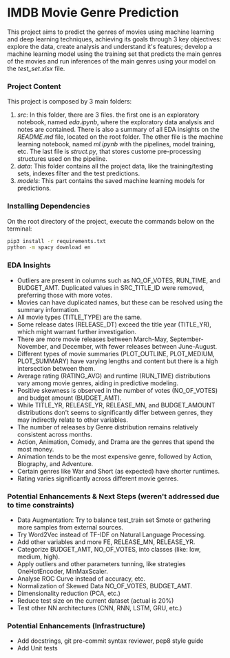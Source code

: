 # IMDB Movie Genre Prediction
This project aims to predict the genres of movies using machine learning and deep learning techniques, achieving its goals through 3 key objectives: explore the data, create analysis and understand it's features; develop a machine learning model using the training set that predicts the main genres of the movies and run inferences of the main genres using your model on the *test_set.xlsx* file.

### Project Content

This project is composed by 3 main folders:

1. *src*: In this folder, there are 3 files. the first one is an exploratory notebook, named *eda.ipynb*, where the exploratory data analysis and notes are contained. There is also a summary of all EDA insights on the *README.md* file, located on the root folder. The other file is the machine learning notebook, named *ml.ipynb* with the pipelines, model training, etc. The last file is *struct.py*, that stores custome pre-processing structures used on the pipeline.
2. *data*: This folder contains all the project data, like the training/testing sets, indexes filter and the test predictions.
3. *models*: This part contains the saved machine learning models for predictions.

### Installing Dependencies

On the root directory of the project, execute the commands below on the terminal:

```bash
pip3 install -r requirements.txt
python -m spacy download en
```

### EDA Insights

- Outliers are present in columns such as NO_OF_VOTES, RUN_TIME, and BUDGET_AMT. Duplicated values in SRC_TITLE_ID were removed, preferring those with more votes.
- Movies can have duplicated names, but these can be resolved using the summary information.
- All movie types (TITLE_TYPE) are the same.
- Some release dates (RELEASE_DT) exceed the title year (TITLE_YR), which might warrant further investigation.
- There are more movie releases between March-May, September-November, and December, with fewer releases between June-August.
- Different types of movie summaries (PLOT_OUTLINE, PLOT_MEDIUM, PLOT_SUMMARY) have varying lengths and content but there is a high intersection between them.
- Average rating (RATING_AVG) and runtime (RUN_TIME) distributions vary among movie genres, aiding in predictive modeling.
- Positive skewness is observed in the number of votes (NO_OF_VOTES) and budget amount (BUDGET_AMT).
- While TITLE_YR, RELEASE_YR, RELEASE_MN, and BUDGET_AMOUNT distributions don't seems to significantly differ between genres, they may indirectly relate to other variables.
- The number of releases by Genre distribution remains relatively consistent across months.
- Action, Animation, Comedy, and Drama are  the genres that spend the most money.
- Animation tends to be the most expensive genre, followed by Action, Biography, and Adventure.
- Certain genres like War and Short (as expected) have shorter runtimes.
- Rating varies significantly across different movie genres.


### Potential Enhancements & Next Steps (weren't addressed due to time constraints)
- Data Augmentation: Try to balance test_train set Smote or gathering more samples from external sources.
- Try Word2Vec instead of TF-IDF on Natural Language Processing.
- Add other variables and more FE, RELEASE_MN, RELEASE_YR.
- Categorize BUDGET_AMT, NO_OF_VOTES, into classes (like: low, medium, high).
- Apply outliers and other parameters tunning, like strategies OneHotEncoder, MinMaxScaler.
- Analyse ROC Curve instead of accuracy, etc.
- Normalization of Skewed Data NO_OF_VOTES, BUDGET_AMT.
- Dimensionality reduction (PCA, etc.)
- Reduce test size on the current dataset (actual is 20%)
- Test other NN architectures (CNN, RNN, LSTM, GRU, etc.)

### Potential Enhancements (Infrastructure)
- Add docstrings, git pre-commit syntax reviewer, pep8 style guide
- Add Unit tests